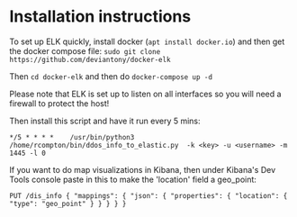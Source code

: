 # Installation instructions
To set up ELK quickly, install docker (`apt install docker.io`) and then get the docker compose file:
`sudo git clone https://github.com/deviantony/docker-elk`

Then `cd docker-elk` and then do `docker-compose up -d`

Please note that ELK is set up to listen on all interfaces so you will need a firewall to protect the host!

Then install this script and have it run every 5 mins:

`*/5 * * * *    /usr/bin/python3 /home/rcompton/bin/ddos_info_to_elastic.py  -k <key> -u <username> -m 1445 -l 0`

If you want to do map visualizations in Kibana, then under Kibana's Dev Tools console paste in this to make the 'location' field a geo_point:

`PUT /dis_info
{
    "mappings": {
        "json": {
            "properties": {
                "location": {
                    "type": "geo_point"
                }
            }
        }
    }
}`
